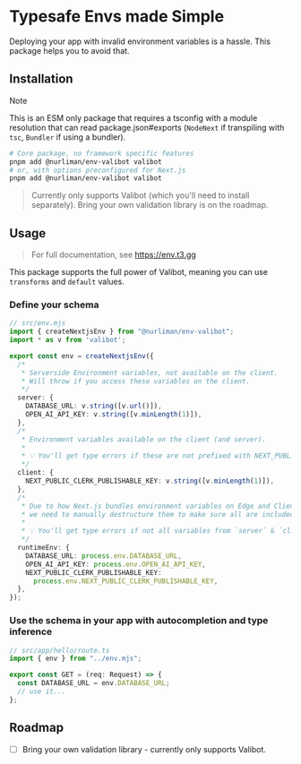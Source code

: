 # Typesafe Envs made Simple

Deploying your app with invalid environment variables is a hassle. This package helps you to avoid that.

## Installation

> [!NOTE]
>
>This is an ESM only package that requires a tsconfig with a module resolution that can read package.json#exports (`NodeNext` if transpiling with `tsc`, `Bundler` if using a bundler).

```bash
# Core package, no framework specific features
pnpm add @nurliman/env-valibot valibot
# or, with options preconfigured for Next.js
pnpm add @nurliman/env-valibot valibot
```

> Currently only supports Valibot (which you'll need to install separately). Bring your own validation library is on the roadmap.

## Usage

> For full documentation, see https://env.t3.gg

This package supports the full power of Valibot, meaning you can use `transforms` and `default` values.

### Define your schema

```ts
// src/env.mjs
import { createNextjsEnv } from "@nurliman/env-valibot";
import * as v from 'valibot';

export const env = createNextjsEnv({
  /*
   * Serverside Environment variables, not available on the client.
   * Will throw if you access these variables on the client.
   */
  server: {
    DATABASE_URL: v.string([v.url()]),
    OPEN_AI_API_KEY: v.string([v.minLength(1)]),
  },
  /*
   * Environment variables available on the client (and server).
   *
   * 💡 You'll get type errors if these are not prefixed with NEXT_PUBLIC_.
   */
  client: {
    NEXT_PUBLIC_CLERK_PUBLISHABLE_KEY: v.string([v.minLength(1)]),
  },
  /*
   * Due to how Next.js bundles environment variables on Edge and Client,
   * we need to manually destructure them to make sure all are included in bundle.
   *
   * 💡 You'll get type errors if not all variables from `server` & `client` are included here.
   */
  runtimeEnv: {
    DATABASE_URL: process.env.DATABASE_URL,
    OPEN_AI_API_KEY: process.env.OPEN_AI_API_KEY,
    NEXT_PUBLIC_CLERK_PUBLISHABLE_KEY:
      process.env.NEXT_PUBLIC_CLERK_PUBLISHABLE_KEY,
  },
});
```

### Use the schema in your app with autocompletion and type inference

```ts
// src/app/hello/route.ts
import { env } from "../env.mjs";

export const GET = (req: Request) => {
  const DATABASE_URL = env.DATABASE_URL;
  // use it...
};
```

## Roadmap

- [ ] Bring your own validation library - currently only supports Valibot.
